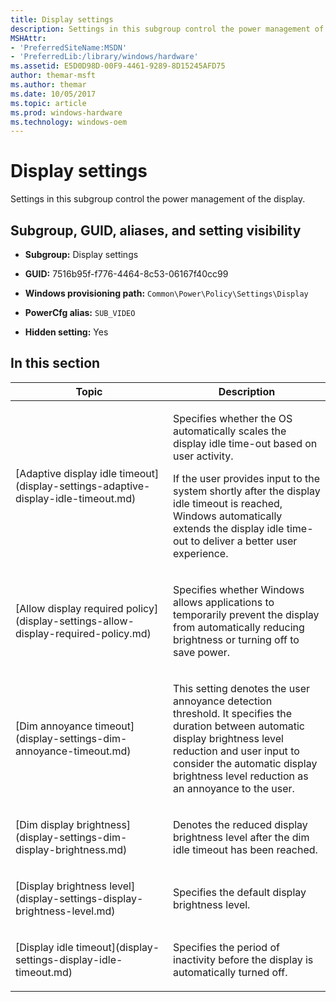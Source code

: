 ```yaml
---
title: Display settings
description: Settings in this subgroup control the power management of the display.
MSHAttr:
- 'PreferredSiteName:MSDN'
- 'PreferredLib:/library/windows/hardware'
ms.assetid: E5D0D98D-00F9-4461-9289-8D15245AFD75
author: themar-msft
ms.author: themar
ms.date: 10/05/2017
ms.topic: article
ms.prod: windows-hardware
ms.technology: windows-oem
---
```


# Display settings


Settings in this subgroup control the power management of the display.

## <span id="Subgroup__GUID__aliases__and_setting_visibility"></span><span id="subgroup__guid__aliases__and_setting_visibility"></span><span id="SUBGROUP__GUID__ALIASES__AND_SETTING_VISIBILITY"></span>Subgroup, GUID, aliases, and setting visibility


-   **Subgroup:** Display settings

-   **GUID:** 7516b95f-f776-4464-8c53-06167f40cc99

-   **Windows provisioning path:** `Common\Power\Policy\Settings\Display`

-   **PowerCfg alias:** `SUB_VIDEO`

-   **Hidden setting:** Yes

## <span id="in_this_section"></span>In this section


<table>
<colgroup>
<col width="50%" />
<col width="50%" />
</colgroup>
<thead>
<tr class="header">
<th>Topic</th>
<th>Description</th>
</tr>
</thead>
<tbody>
<tr class="odd">
<td><p>[Adaptive display idle timeout](display-settings-adaptive-display-idle-timeout.md)</p></td>
<td><p>Specifies whether the OS automatically scales the display idle time-out based on user activity.</p>
<p>If the user provides input to the system shortly after the display idle timeout is reached, Windows automatically extends the display idle time-out to deliver a better user experience.</p></td>
</tr>
<tr class="even">
<td><p>[Allow display required policy](display-settings-allow-display-required-policy.md)</p></td>
<td><p>Specifies whether Windows allows applications to temporarily prevent the display from automatically reducing brightness or turning off to save power.</p></td>
</tr>
<tr class="odd">
<td><p>[Dim annoyance timeout](display-settings-dim-annoyance-timeout.md)</p></td>
<td><p>This setting denotes the user annoyance detection threshold. It specifies the duration between automatic display brightness level reduction and user input to consider the automatic display brightness level reduction as an annoyance to the user.</p></td>
</tr>
<tr class="even">
<td><p>[Dim display brightness](display-settings-dim-display-brightness.md)</p></td>
<td><p>Denotes the reduced display brightness level after the dim idle timeout has been reached.</p></td>
</tr>
<tr class="odd">
<td><p>[Display brightness level](display-settings-display-brightness-level.md)</p></td>
<td><p>Specifies the default display brightness level.</p></td>
</tr>
<tr class="even">
<td><p>[Display idle timeout](display-settings-display-idle-timeout.md)</p></td>
<td><p>Specifies the period of inactivity before the display is automatically turned off.</p></td>
</tr>
</tbody>
</table>
